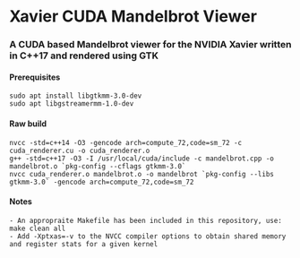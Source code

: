 # Xavier CUDA Mandelbrot Viewer
### A CUDA based Mandelbrot viewer for the NVIDIA Xavier written in C++17 and rendered using GTK

#### Prerequisites
```
sudo apt install libgtkmm-3.0-dev
sudo apt libgstreamermm-1.0-dev
```

#### Raw build
```
nvcc -std=c++14 -O3 -gencode arch=compute_72,code=sm_72 -c cuda_renderer.cu -o cuda_renderer.o
g++ -std=c++17 -O3 -I /usr/local/cuda/include -c mandelbrot.cpp -o mandelbrot.o `pkg-config --cflags gtkmm-3.0`
nvcc cuda_renderer.o mandelbrot.o -o mandelbrot `pkg-config --libs gtkmm-3.0` -gencode arch=compute_72,code=sm_72
```

#### Notes
```
- An appropraite Makefile has been included in this repository, use: make clean all
- Add -Xptxas=-v to the NVCC compiler options to obtain shared memory and register stats for a given kernel
```
